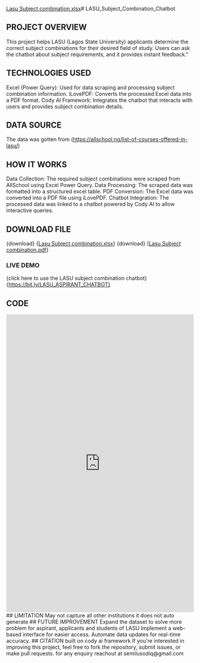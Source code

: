 [Lasu Subject combination.xlsx](https://github.com/user-attachments/files/18951750/Lasu.Subject.combination.xlsx)# LASU_Subject_Combination_Chatbot
## PROJECT OVERVIEW
This project helps LASU (Lagos State University) applicants determine the correct subject combinations for their desired field of study. Users can ask the chatbot about subject requirements, and it provides instant feedback."
## TECHNOLOGIES USED
Excel (Power Query): Used for data scraping and processing subject combination information. 
iLovePDF: Converts the processed Excel data into a PDF format.
Cody AI Framework: Integrates the chatbot that interacts with users and provides subject combination details.
## DATA SOURCE 
The data was gotten from (https://allschool.ng/list-of-courses-offered-in-lasu/)
## HOW IT WORKS
Data Collection: The required subject combinations were scraped from AllSchool using Excel Power Query.
Data Processing: The scraped data was formatted into a structured excel table.
PDF Conversion: The Excel data was converted into a PDF file using iLovePDF. 
Chatbot Integration: The processed data was linked to a chatbot powered by Cody AI to allow interactive queries.
## DOWNLOAD FILE
{download} {[Lasu Subject combination.xlsx](https://github.com/user-attachments/files/18951760/Lasu.Subject.combination.xlsx)}
{download} {[Lasu Subject combination.pdf](https://github.com/user-attachments/files/18951762/Lasu.Subject.combination.pdf)}
### LIVE DEMO 
{click here to use the LASU subject combination chatbot} {https://bit.ly/LASU_ASPIRANT_CHATBOT}
## CODE
<iframe src="https://embed.cody.bot/9e496cd1-5a8f-42b3-9447-f8e5405fcf9e" style="border:0px;" name="codyai" scrolling="no" frameborder="1" marginheight="0" marginwidth="0" height="800px" width="100%" allowfullscreen></iframe>
## LIMITATION
May not capture all other institutions 
it does not auto generate
## FUTURE IMPROVEMENT
Expand the dataset to solve more problem for aspirant, applicants and students of LASU
Implement a web-based interface for easier access.
Automate data updates for real-time accuracy.
## CITATION
built on cody ai framework
If you're interested in improving this project, feel free to fork the repository, submit issues, or make pull requests.
for any enquiry reachout at semilusodiq@gmail.com
